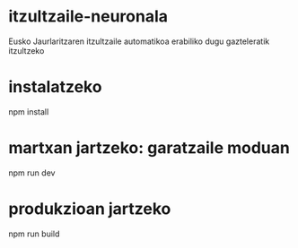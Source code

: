 # itzultzaile-neuronala
Eusko Jaurlaritzaren itzultzaile automatikoa erabiliko dugu gazteleratik itzultzeko

# instalatzeko
npm install

# martxan jartzeko: garatzaile moduan
npm run dev

# produkzioan jartzeko
npm run build